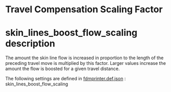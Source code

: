 # Travel Compensation Scaling Factor


# skin_lines_boost_flow_scaling description
The amount the skin line flow is increased in proportion to the length of the preceding travel move is multiplied by this factor. Larger values increase the amount the flow is boosted for a given travel distance.

The following settings are defined in [fdmprinter.def.json](https://github.com/smartavionics/Cura/blob/mb-master/resources/definitions/fdmprinter.def.json) : skin_lines_boost_flow_scaling

